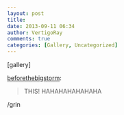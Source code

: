 ```yaml
---
layout: post
title: 
date: 2013-09-11 06:34
author: VertigoRay
comments: true
categories: [Gallery, Uncategorized]
---
```

[gallery]
<p><a class="tumblr_blog" href="http://beforethebigstorm.tumblr.com/post/60859652735">beforethebigstorm</a>:</p>
<blockquote>
<p>THIS! HAHAHAHAHAHAHA</p>
</blockquote>

<p>/grin</p>
